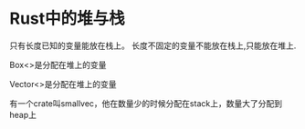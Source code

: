 # Rust中的堆与栈

只有长度已知的变量能放在栈上。
长度不固定的变量不能放在栈上,只能放在堆上.

Box<>是分配在堆上的变量

Vector<>是分配在堆上的变量

有一个crate叫smallvec，他在数量少的时候分配在stack上，数量大了分配到heap上
